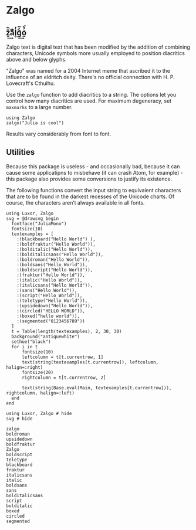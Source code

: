 # Zalgo

## z͍͌︡͢aͯͥͫ̂l̥̓g︡͛̽̑͢o̰͛̉︠

Zalgo text is digital text that has been modified by the addition of combining characters, Unicode symbols more usually employed to position diacritics above and below glyphs.

"Zalgo" was named for a 2004 Internet meme that ascribed it to the influence of an eldritch deity. There's no official connection with H. P. Lovecraft's Cthulhu.

Use the `zalgo` function to add diacritics to a string. The options let you control how many diacritics are used. For maximum degeneracy, set `maxmarks` to a large number.

```@example
using Zalgo
zalgo("Julia is cool")
```

Results vary considerably from font to font.

## Utilities

Because this package is useless - and occasionally bad, because it can cause some applicatipns to misbehave (it can crash Atom, for example) - this package also provides some conversions to justify its existence.

The following functions convert the input string to equivalent characters that are to be found in the darkest recesses of the Unicode charts. Of course, the characters aren’t always available in all fonts.

```@setup graphic
using Luxor, Zalgo
svg = @drawsvg begin
  fontface("JuliaMono")
  fontsize(10)
  textexamples = [
    :(blackboard("Hello World") ),
    :(boldfraktur("Hello World")),
    :(bolditalic("Hello World")),
    :(bolditalicsans("Hello World")),
    :(boldroman("Hello World")),
    :(boldsans("Hello World")),
    :(boldscript("Hello World")),
    :(fraktur("Hello World")),
    :(italic("Hello World")),
    :(italicsans("Hello World")),
    :(sans("Hello World")),
    :(script("Hello World")),
    :(teletype("Hello World")),
    :(upsidedown("Hello World")),
    :(circled("HELLO WORLD")),
    :(boxed("hello world")),
    :(segmented("0123456789"))
  ]
  t = Table(length(textexamples), 2, 30, 30)
  background("antiquewhite")
  sethue("black")
  for i in t
      fontsize(10)
      leftcolumn = t[t.currentrow, 1]
      text(string(textexamples[t.currentrow]), leftcolumn, halign=:right)
      fontsize(20)
      rightcolumn = t[t.currentrow, 2]

      text(string(Base.eval(Main, textexamples[t.currentrow])), rightcolumn, halign=:left)
  end
end
```

```@example graphic
using Luxor, Zalgo # hide
svg # hide
```

```@docs
zalgo
boldroman
upsidedown
boldfraktur
Zalgo
boldscript
teletype
blackboard
fraktur
italicsans
italic
boldsans
sans
bolditalicsans
script
bolditalic
boxed
circled
segmented
```

